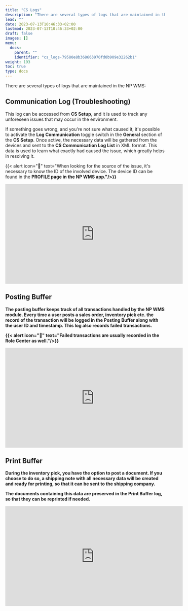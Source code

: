 ```yaml
---
title: "CS Logs"
description: "There are several types of logs that are maintained in the NP WMS. Learn more in this article."
lead: ""
date: 2023-07-13T10:46:33+02:00
lastmod: 2023-07-13T10:46:33+02:00
draft: false
images: []
menu:
  docs:
    parent: ""
    identifier: "cs_logs-79580e8b368663970fd0b909e32262b1"
weight: 193
toc: true
type: docs
---
```


There are several types of logs that are maintained in the NP WMS:

## Communication Log (Troubleshooting)

This log can be accessed from **CS Setup**, and it is used to track any unforeseen issues that may occur in the environment. 

If something goes wrong, and you're not sure what caused it, it's possible to activate the **Log Communication** toggle switch in the **General** section of the **CS Setup**. Once active, the necessary data will be gathered from the devices and sent to the **CS Communication Log List** in XML format. This data is used to learn what exactly had caused the issue, which greatly helps in resolving it. 

  {{< alert icon="📝" text="When looking for the source of the issue, it's necessary to know the ID of the involved device. The device ID can be found in the <b>PROFILE<b> page in the NP WMS app."/>}}

<iframe width="560" height="315" src="https://www.youtube.com/embed/y7dvMQfFIX4" title="YouTube video player" frameborder="0" allow="accelerometer; autoplay; clipboard-write; encrypted-media; gyroscope; picture-in-picture; web-share" allowfullscreen></iframe>

## Posting Buffer

The posting buffer keeps track of all transactions handled by the NP WMS module. Every time a user posts a sales order, inventory pick etc. the record of the transaction will be logged in the **Posting Buffer** along with the user ID and timestamp. This log also records failed transactions. 

  {{< alert icon="📝" text="Failed transactions are usually recorded in the Role Center as well."/>}}

<iframe width="560" height="315" src="https://www.youtube.com/embed/n65bodoD-fA" title="YouTube video player" frameborder="0" allow="accelerometer; autoplay; clipboard-write; encrypted-media; gyroscope; picture-in-picture; web-share" allowfullscreen></iframe>

## Print Buffer 

During the inventory pick, you have the option to post a document. If you choose to do so, a shipping note with all necessary data will be created and ready for printing, so that it can be sent to the shipping company. 

The documents containing this data are preserved in the **Print Buffer** log, so that they can be reprinted if needed. 

<iframe width="560" height="315" src="https://www.youtube.com/embed/1Bq4jv8hAGo" title="YouTube video player" frameborder="0" allow="accelerometer; autoplay; clipboard-write; encrypted-media; gyroscope; picture-in-picture; web-share" allowfullscreen></iframe>

